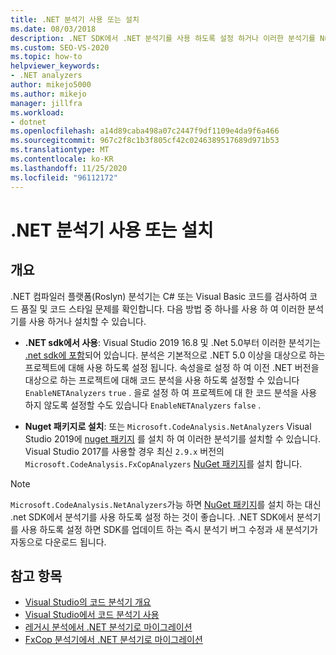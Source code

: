 ```yaml
---
title: .NET 분석기 사용 또는 설치
ms.date: 08/03/2018
description: .NET SDK에서 .NET 분석기를 사용 하도록 설정 하거나 이러한 분석기를 NuGet 패키지로 설치 하는 방법에 대해 알아봅니다.
ms.custom: SEO-VS-2020
ms.topic: how-to
helpviewer_keywords:
- .NET analyzers
author: mikejo5000
ms.author: mikejo
manager: jillfra
ms.workload:
- dotnet
ms.openlocfilehash: a14d89caba498a07c2447f9df1109e4da9f6a466
ms.sourcegitcommit: 967c2f8c1b3f805cf42c0246389517689d971b53
ms.translationtype: MT
ms.contentlocale: ko-KR
ms.lasthandoff: 11/25/2020
ms.locfileid: "96112172"
---
```

# <a name="enable-or-install-net-analyzers"></a>.NET 분석기 사용 또는 설치

## <a name="overview"></a>개요

.NET 컴파일러 플랫폼(Roslyn) 분석기는 C# 또는 Visual Basic 코드를 검사하여 코드 품질 및 코드 스타일 문제를 확인합니다. 다음 방법 중 하나를 사용 하 여 이러한 분석기를 사용 하거나 설치할 수 있습니다.

- **.NET sdk에서 사용**: Visual Studio 2019 16.8 및 .Net 5.0부터 이러한 분석기는 [.net sdk에 포함](/dotnet/fundamentals/code-analysis/overview)되어 있습니다. 분석은 기본적으로 .NET 5.0 이상을 대상으로 하는 프로젝트에 대해 사용 하도록 설정 됩니다. 속성을로 설정 하 여 이전 .NET 버전을 대상으로 하는 프로젝트에 대해 코드 분석을 사용 하도록 설정할 수 있습니다 `EnableNETAnalyzers` `true` . 을로 설정 하 여 프로젝트에 대 한 코드 분석을 사용 하지 않도록 설정할 수도 있습니다 `EnableNETAnalyzers` `false` .

- **Nuget 패키지로 설치**: 또는 `Microsoft.CodeAnalysis.NetAnalyzers` Visual Studio 2019에 [nuget 패키지](https://www.nuget.org/packages/Microsoft.CodeAnalysis.NetAnalyzers) 를 설치 하 여 이러한 분석기를 설치할 수 있습니다. Visual Studio 2017를 사용할 경우 최신 `2.9.x` 버전의 `Microsoft.CodeAnalysis.FxCopAnalyzers` [NuGet 패키지](https://www.nuget.org/packages/Microsoft.CodeAnalysis.FxCopAnalyzers/)를 설치 합니다.

> [!NOTE]
> `Microsoft.CodeAnalysis.NetAnalyzers`가능 하면 [NuGet 패키지](https://www.nuget.org/packages/Microsoft.CodeAnalysis.NetAnalyzers)를 설치 하는 대신 .net SDK에서 분석기를 사용 하도록 설정 하는 것이 좋습니다. .NET SDK에서 분석기를 사용 하도록 설정 하면 SDK를 업데이트 하는 즉시 분석기 버그 수정과 새 분석기가 자동으로 다운로드 됩니다.

## <a name="see-also"></a>참고 항목

- [Visual Studio의 코드 분석기 개요](roslyn-analyzers-overview.md)
- [Visual Studio에서 코드 분석기 사용](use-roslyn-analyzers.md)
- [레거시 분석에서 .NET 분석기로 마이그레이션](migrate-from-legacy-analysis-to-net-analyzers.md)
- [FxCop 분석기에서 .NET 분석기로 마이그레이션](migrate-from-fxcop-analyzers-to-net-analyzers.md)
